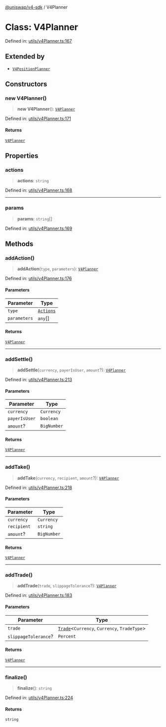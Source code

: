 [@uniswap/v4-sdk](../overview.md) / V4Planner

# Class: V4Planner

Defined in: [utils/v4Planner.ts:167](https://github.com/Uniswap/sdks/blob/c1c9f64f11640c79a680f539823458931629e6ed/sdks/v4-sdk/src/utils/v4Planner.ts#L167)

## Extended by

- [`V4PositionPlanner`](V4PositionPlanner.md)

## Constructors

### new V4Planner()

> **new V4Planner**(): [`V4Planner`](V4Planner.md)

Defined in: [utils/v4Planner.ts:171](https://github.com/Uniswap/sdks/blob/c1c9f64f11640c79a680f539823458931629e6ed/sdks/v4-sdk/src/utils/v4Planner.ts#L171)

#### Returns

[`V4Planner`](V4Planner.md)

## Properties

### actions

> **actions**: `string`

Defined in: [utils/v4Planner.ts:168](https://github.com/Uniswap/sdks/blob/c1c9f64f11640c79a680f539823458931629e6ed/sdks/v4-sdk/src/utils/v4Planner.ts#L168)

***

### params

> **params**: `string`[]

Defined in: [utils/v4Planner.ts:169](https://github.com/Uniswap/sdks/blob/c1c9f64f11640c79a680f539823458931629e6ed/sdks/v4-sdk/src/utils/v4Planner.ts#L169)

## Methods

### addAction()

> **addAction**(`type`, `parameters`): [`V4Planner`](V4Planner.md)

Defined in: [utils/v4Planner.ts:176](https://github.com/Uniswap/sdks/blob/c1c9f64f11640c79a680f539823458931629e6ed/sdks/v4-sdk/src/utils/v4Planner.ts#L176)

#### Parameters

| Parameter | Type |
| ------ | ------ |
| `type` | [`Actions`](../enumerations/Actions.md) |
| `parameters` | `any`[] |

#### Returns

[`V4Planner`](V4Planner.md)

***

### addSettle()

> **addSettle**(`currency`, `payerIsUser`, `amount`?): [`V4Planner`](V4Planner.md)

Defined in: [utils/v4Planner.ts:213](https://github.com/Uniswap/sdks/blob/c1c9f64f11640c79a680f539823458931629e6ed/sdks/v4-sdk/src/utils/v4Planner.ts#L213)

#### Parameters

| Parameter | Type |
| ------ | ------ |
| `currency` | `Currency` |
| `payerIsUser` | `boolean` |
| `amount`? | `BigNumber` |

#### Returns

[`V4Planner`](V4Planner.md)

***

### addTake()

> **addTake**(`currency`, `recipient`, `amount`?): [`V4Planner`](V4Planner.md)

Defined in: [utils/v4Planner.ts:218](https://github.com/Uniswap/sdks/blob/c1c9f64f11640c79a680f539823458931629e6ed/sdks/v4-sdk/src/utils/v4Planner.ts#L218)

#### Parameters

| Parameter | Type |
| ------ | ------ |
| `currency` | `Currency` |
| `recipient` | `string` |
| `amount`? | `BigNumber` |

#### Returns

[`V4Planner`](V4Planner.md)

***

### addTrade()

> **addTrade**(`trade`, `slippageTolerance`?): [`V4Planner`](V4Planner.md)

Defined in: [utils/v4Planner.ts:183](https://github.com/Uniswap/sdks/blob/c1c9f64f11640c79a680f539823458931629e6ed/sdks/v4-sdk/src/utils/v4Planner.ts#L183)

#### Parameters

| Parameter | Type |
| ------ | ------ |
| `trade` | [`Trade`](Trade.md)\<`Currency`, `Currency`, `TradeType`\> |
| `slippageTolerance`? | `Percent` |

#### Returns

[`V4Planner`](V4Planner.md)

***

### finalize()

> **finalize**(): `string`

Defined in: [utils/v4Planner.ts:224](https://github.com/Uniswap/sdks/blob/c1c9f64f11640c79a680f539823458931629e6ed/sdks/v4-sdk/src/utils/v4Planner.ts#L224)

#### Returns

`string`
